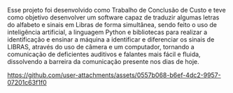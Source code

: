 Esse projeto foi desenvolvido como Trabalho de Conclusão de Custo e teve como objetivo desenvolver um software capaz de traduzir algumas letras do alfabeto e sinais em Libras de forma simultânea, sendo feito o uso de inteligência artificial, a linguagem Python e bibliotecas para realizar a identificação e ensinar a máquina a identificar e diferenciar os sinais de LIBRAS, através do uso de câmera e um computador, tornando a comunicação de deficientes auditivos e falantes mais fácil e fluida, dissolvendo a barreira da comunicação presente nos dias de hoje.



https://github.com/user-attachments/assets/0557b068-b6ef-4dc2-9957-07201c63f1f0

